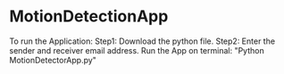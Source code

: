 # MotionDetectionApp
To run the Application:
Step1: Download the python file.
Step2: Enter the sender and receiver email address.
Run the App on terminal: "Python MotionDetectorApp.py"
